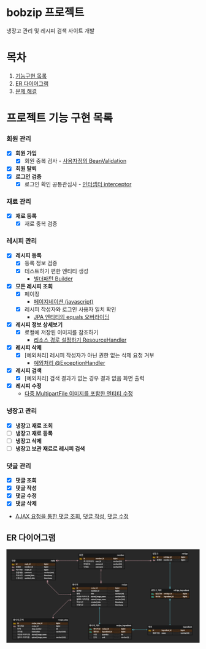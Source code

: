 # bobzip 프로젝트
냉장고 관리 및 레시피 검색 사이트 개발 


# 목차
1. [기능구현 목록](#기능구현-목록)
2. [ER 다이어그램](#er-다이어그램)
3. [문제 해결](#문제_해결)


# 프로젝트 기능 구현 목록

### 회원 관리
- [x] **회원 가입**
  - [x] 회원 중복 검사 - [사용자정의 BeanValidation](https://flowerdragon95.tistory.com/196)
- [x] **회원 탈퇴**
- [x] **로그인 검증**
  - [x] 로그인 확인 공통관심사 - [인터셉터 interceptor](https://flowerdragon95.tistory.com/197)

### 재료 관리
- [x] **재료 등록**
  - [x] 재료 중복 검증

### 레시피 관리
- [x] **레시피 등록**
  - [x] 등록 정보 검증
  - [x] 테스트하기 편한 엔티티 생성
    - [빌더패턴 Builder](https://flowerdragon95.tistory.com/195)
- [x] **모든 레시피 조회**
  - [x] 페이징
    - [페이지네이션 (javascript)](https://flowerdragon95.tistory.com/201)
  - [x] 레시피 작성자와 로그인 사용자 일치 확인 
    - [JPA 엔티티의 equals 오버라이딩](https://flowerdragon95.tistory.com/200)
- [x] **레시피 정보 상세보기**
  - [x] 로컬에 저장된 이미지를 참조하기 
    - [리소스 경로 설정하기 ResourceHandler](https://flowerdragon95.tistory.com/199)
- [x] **레시피 삭제**
  - [x] [예외처리] 레시피 작성자가 아닌 권한 없는 삭제 요청 거부
    - [예외처리 @ExceptionHandler]()
- [x] **레시피 검색**
  - [x] [예외처리] 검색 결과가 없는 경우 결과 없음 화면 출력
- [x] **레시피 수정** 
  - [다중 MultipartFile 이미지를 포함한 엔티티 수정](https://flowerdragon95.tistory.com/202)


### 냉장고 관리
- [x] **냉장고 재료 조회**
- [ ] **냉장고 재료 등록**
- [ ] **냉장고 삭제**
- [ ] **냉장고 보관 재료로 레시피 검색**

### 댓글 관리
- [x] **댓글 조회**
- [x] **댓글 작성**
- [x] **댓글 수정**
- [x] **댓글 삭제**
- [AJAX 요청을 통한 댓글 조회](https://flowerdragon95.tistory.com/204), [댓글 작성](https://flowerdragon95.tistory.com/205), [댓글 수정](https://flowerdragon95.tistory.com/206)


## ER 다이어그램
![img.png](img.png)
